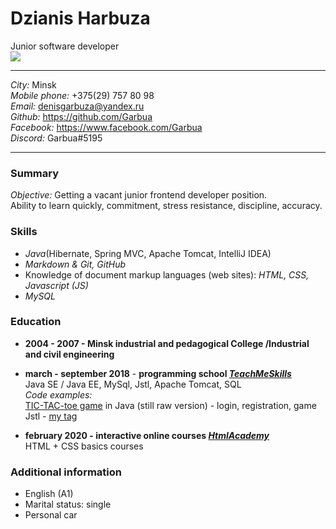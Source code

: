 # Dzianis Harbuza
Junior software developer  
![](http://161.r.photoshare.ru/01610/00f5b8f625f59687945f17022fb5ce4794b257e4.jpg)



****
*City:* Minsk  
*Mobile phone:* +375(29) 757 80 98  
*Email:* denisgarbuza@yandex.ru  
*Github:* https://github.com/Garbua  
*Facebook:* https://www.facebook.com/Garbua  
*Discord:* Garbua#5195
****


### Summary
*Objective:* Getting a vacant junior frontend developer position.  
Ability to learn quickly, commitment, stress resistance, discipline, accuracy.

### Skills

 - *Java*(Hibernate, Spring MVC, Apache Tomcat, IntelliJ IDEA)
 - *Markdown & Git, GitHub*
 - Knowledge of document markup languages (web sites): *HTML, CSS, Javascript (JS)*
 - *MySQL*


### Education


* **2004 - 2007 - Minsk industrial and pedagogical College /Industrial and civil engineering**


 * **march - september 2018**  -  **programming school [*TeachMeSkills*][3]**  
 Java SE / Java EE, MySql, Jstl, Apache Tomcat, SQL  
 *Code examples:*    
 [TIC-TAC-toe game][1] in Java (still raw version) - login, registration, game  
 Jstl - [my tag][2]
 
 * **february 2020 - interactive online courses [*HtmlAcademy*][4]**  
 HTML + CSS basics courses


### Additional information
 - English (A1)
 - Marital status: single
 - Personal car
 

[1]: https://github.com/Garbua/X_O_FINAL
[2]: https://github.com/Garbua/MyTagData
[3]: https://teachmeskills.by/
[4]: https://htmlacademy.ru/
